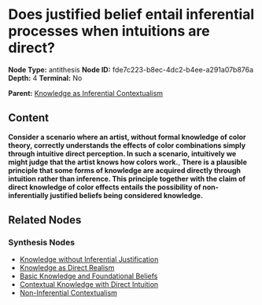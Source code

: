 # Does justified belief entail inferential processes when intuitions are direct?

**Node Type:** antithesis
**Node ID:** fde7c223-b8ec-4dc2-b4ee-a291a07b876a
**Depth:** 4
**Terminal:** No

**Parent:** [Knowledge as Inferential Contextualism](knowledge-as-inferential-contextualism-synthesis-0bbcffd3-e128-4c6b-91d4-fb0d216c99b0.md)

## Content

**Consider a scenario where an artist, without formal knowledge of color theory, correctly understands the effects of color combinations simply through intuitive direct perception. In such a scenario, intuitively we might judge that the artist knows how colors work.**, **There is a plausible principle that some forms of knowledge are acquired directly through intuition rather than inference. This principle together with the claim of direct knowledge of color effects entails the possibility of non-inferentially justified beliefs being considered knowledge.**

## Related Nodes

### Synthesis Nodes

- [Knowledge without Inferential Justification](knowledge-without-inferential-justification-synthesis-34eb803a-b4be-40a1-bd25-e71e3689e71d.md)
- [Knowledge as Direct Realism](knowledge-as-direct-realism-synthesis-3edbf32d-c0e4-413e-9fdc-840cded78123.md)
- [Basic Knowledge and Foundational Beliefs](basic-knowledge-and-foundational-beliefs-synthesis-84027bcb-c234-4180-9696-1e73edbf9f5f.md)
- [Contextual Knowledge with Direct Intuition](contextual-knowledge-with-direct-intuition-synthesis-59c1efb9-dacb-4ec9-a2ba-7ddf51106a41.md)
- [Non-Inferential Contextualism](non-inferential-contextualism-synthesis-931d989b-8a60-49b7-9501-2ac16a0323c7.md)
